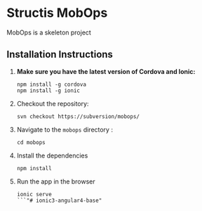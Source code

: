 # Structis MobOps

MobOps is a skeleton project

## Installation Instructions

1. **Make sure you have the latest version of Cordova and Ionic:**
    ```
    npm install -g cordova
    npm install -g ionic
    ```

2. Checkout the repository:
    ```
    svn checkout https://subversion/mobops/
    ```

3. Navigate to the `mobops` directory :
    ```
    cd mobops
    ```

4. Install the dependencies
    ```
    npm install
    ```
  
5. Run the app in the browser
    ```
    ionic serve
    ```"# ionic3-angular4-base" 
